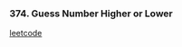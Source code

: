 ### 374. Guess Number Higher or Lower

[leetcode](https://leetcode.com/problems/guess-number-higher-or-lower)